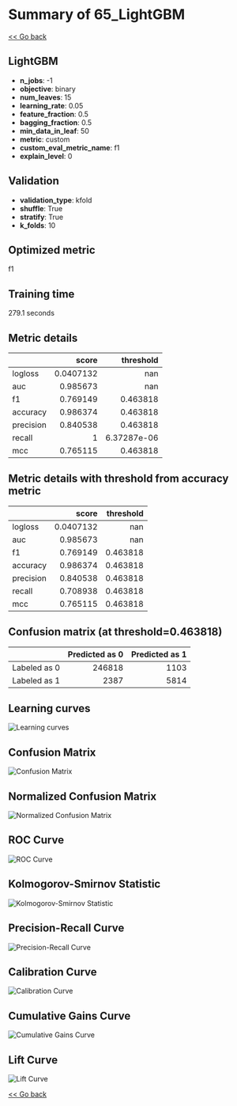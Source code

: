 # Summary of 65_LightGBM

[<< Go back](../README.md)


## LightGBM
- **n_jobs**: -1
- **objective**: binary
- **num_leaves**: 15
- **learning_rate**: 0.05
- **feature_fraction**: 0.5
- **bagging_fraction**: 0.5
- **min_data_in_leaf**: 50
- **metric**: custom
- **custom_eval_metric_name**: f1
- **explain_level**: 0

## Validation
 - **validation_type**: kfold
 - **shuffle**: True
 - **stratify**: True
 - **k_folds**: 10

## Optimized metric
f1

## Training time

279.1 seconds

## Metric details
|           |     score |     threshold |
|:----------|----------:|--------------:|
| logloss   | 0.0407132 | nan           |
| auc       | 0.985673  | nan           |
| f1        | 0.769149  |   0.463818    |
| accuracy  | 0.986374  |   0.463818    |
| precision | 0.840538  |   0.463818    |
| recall    | 1         |   6.37287e-06 |
| mcc       | 0.765115  |   0.463818    |


## Metric details with threshold from accuracy metric
|           |     score |   threshold |
|:----------|----------:|------------:|
| logloss   | 0.0407132 |  nan        |
| auc       | 0.985673  |  nan        |
| f1        | 0.769149  |    0.463818 |
| accuracy  | 0.986374  |    0.463818 |
| precision | 0.840538  |    0.463818 |
| recall    | 0.708938  |    0.463818 |
| mcc       | 0.765115  |    0.463818 |


## Confusion matrix (at threshold=0.463818)
|              |   Predicted as 0 |   Predicted as 1 |
|:-------------|-----------------:|-----------------:|
| Labeled as 0 |           246818 |             1103 |
| Labeled as 1 |             2387 |             5814 |

## Learning curves
![Learning curves](learning_curves.png)
## Confusion Matrix

![Confusion Matrix](confusion_matrix.png)


## Normalized Confusion Matrix

![Normalized Confusion Matrix](confusion_matrix_normalized.png)


## ROC Curve

![ROC Curve](roc_curve.png)


## Kolmogorov-Smirnov Statistic

![Kolmogorov-Smirnov Statistic](ks_statistic.png)


## Precision-Recall Curve

![Precision-Recall Curve](precision_recall_curve.png)


## Calibration Curve

![Calibration Curve](calibration_curve_curve.png)


## Cumulative Gains Curve

![Cumulative Gains Curve](cumulative_gains_curve.png)


## Lift Curve

![Lift Curve](lift_curve.png)



[<< Go back](../README.md)
